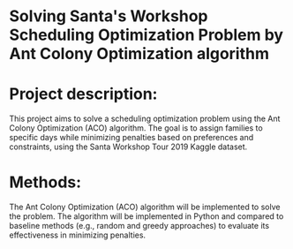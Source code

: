 # Solving Santa's Workshop Scheduling Optimization Problem by Ant Colony Optimization algorithm
# Project description: 
This project aims to solve a scheduling optimization problem using the Ant Colony Optimization (ACO) algorithm. 
The goal is to assign families to specific days while minimizing penalties based on preferences and constraints, using the Santa Workshop Tour 2019 Kaggle dataset.
# Methods: 
The Ant Colony Optimization (ACO) algorithm will be implemented to solve the problem. The algorithm will be implemented in Python and compared to 
baseline methods (e.g., random and greedy approaches) to evaluate its effectiveness in minimizing penalties.
